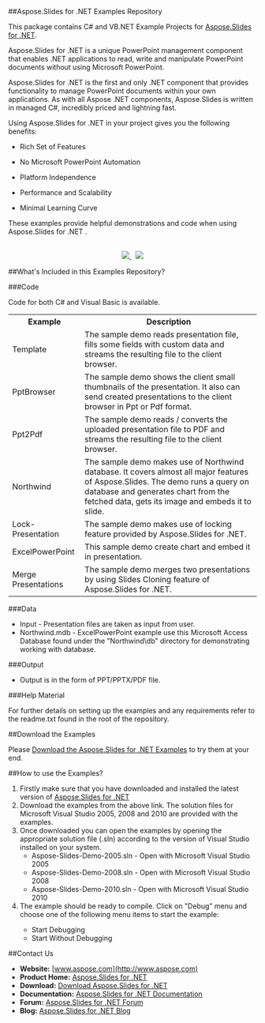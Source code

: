 ##Aspose.Slides for .NET Examples Repository

This package contains C# and VB.NET Example Projects for [Aspose.Slides for .NET](http://www.aspose.com/categories/.net-components/aspose.slides-for-.net/default.aspx).

Aspose.Slides for .NET is a unique PowerPoint management component that enables .NET applications to read, write and manipulate PowerPoint documents without using Microsoft PowerPoint.

Aspose.Slides for .NET is the first and only .NET component that provides functionality to manage PowerPoint documents within your own applications. As with all Aspose .NET components, Aspose.Slides is written in managed C#, incredibly priced and lightning fast. 

Using Aspose.Slides for .NET in your project gives you the following benefits:

+ Rich Set of Features

+ No Microsoft PowerPoint Automation

+ Platform Independence

+ Performance and Scalability

+ Minimal Learning Curve

These examples provide helpful demonstrations and code when using Aspose.Slides for .NET .
<br/><br/>
<p align="center">
  <a title="Download Examples Dashboard" href="http://www.aspose.com/community/files/72/java-components/aspose-examples-for-java/default.aspx">
	<img src="https://raw.github.com/AsposeExamples/java-examples-dashboard/master/images/downloadDasboard-Button-Large.png" />
  </a>
  &nbsp;
  <a title="Download Examples ZIP" href="https://github.com/asposeslides/Aspose_Slides_NET/archive/master.zip">
	<img src="https://raw.github.com/AsposeExamples/java-examples-dashboard/master/images/downloadZip-Button-Large.png" />
  </a>
</p>

##What's Included in this Examples Repository?

###Code

Code for both C# and Visual Basic is available.

<table>
  <tr><th>Example<th>Description</th></tr>
  <tr><td>Template</td><td>The sample demo reads presentation file, fills some fields with custom data and streams the resulting file to the client browser.</td></tr>
  <tr><td>PptBrowser</td><td>The sample demo shows the client small thumbnails of the presentation. It also can send created presentations to the client browser in Ppt or Pdf format.</td></tr>
  <tr><td>Ppt2Pdf</td><td>The sample demo reads / converts the uploaded presentation file to PDF and streams the resulting file to the client browser.</td></tr>
  <tr><td>Northwind</td><td>The sample demo makes use of Northwind database. It covers almost all major features of Aspose.Slides. The demo runs a query on database and generates chart from the fetched data, gets its image and embeds it to slide.</td></tr>
  <tr><td>Lock-Presentation</td><td>The sample demo makes use of locking feature provided by Aspose.Slides for .NET. </td></tr>
  <tr><td>ExcelPowerPoint</td><td>This sample demo create chart and embed it in presentation.</td></tr>
  <tr><td>Merge Presentations</td><td>The sample demo merges two presentations by using Slides Cloning feature of Aspose.Slides for .NET.</td></tr>
</table>

###Data

+ Input - Presentation files are taken as input from user.
+ Northwind.mdb - ExcelPowerPoint example use this Microsoft Access Database found under the "Northwind\db" directory for demonstrating working with database.

###Output

+ Output is in the form of PPT/PPTX/PDF file.


###Help Material

For further details on setting up the examples and any requirements refer to the readme.txt found in the root of the repository.


##Download the Examples

Please [Download the Aspose.Slides for .NET Examples](https://github.com/asposeslides/Aspose_Slides_NET/downloads) to try them at your end.

##How to use the Examples?
<ol>
<li>Firstly make sure that you have downloaded and installed the latest version of <a href="http://www.aspose.com/community/files/51/.net-components/aspose.slides-for-.net/category1108.aspx">Aspose.Slides for .NET</a>
</li><li>Download the examples from the above link. The solution files for Microsoft Visual Studio 2005, 2008 and 2010 are provided with the examples. 
</li><li>Once downloaded you can open the examples by opening the appropriate solution file (.sln) according to the version of Visual Studio installed on your system.
<ul>
<li>Aspose-Slides-Demo-2005.sln - Open with Microsoft Visual Studio 2005</li>
<li>Aspose-Slides-Demo-2008.sln - Open with Microsoft Visual Studio 2008</li>
<li>Aspose-Slides-Demo-2010.sln - Open with Microsoft Visual Studio 2010</li>
</ul>
</li><li>The example should be ready to compile. Click on "Debug" menu and choose one of the following menu items to start the example:
</li><ul>
<li>Start Debugging</li>
<li>Start Without Debugging</li>
</ul>
</ol>

##Contact Us

+ **Website:** [www.aspose.com](http://www.aspose.com)
+ **Product Home:** [Aspose.Slides for .NET](http://www.aspose.com/categories/.net-components/aspose.slides-for-.net/default.aspx)
+ **Download:** [Download Aspose.Slides for .NET](http://www.aspose.com/community/files/51/.net-components/aspose.slides-for-.net/category1108.aspx)
+ **Documentation:** [Aspose.Slides for .NET Documentation](http://www.aspose.com/documentation/.net-components/aspose.slides-for-.net/index.html)
+ **Forum:** [Aspose.Slides for .NET Forum](http://www.aspose.com/community/forums/aspose.slides-product-family/109/showforum.aspx)
+ **Blog:** [Aspose.Slides for .NET Blog](http://www.aspose.com/blogs/aspose-products/aspose-slides-product-family.html)
